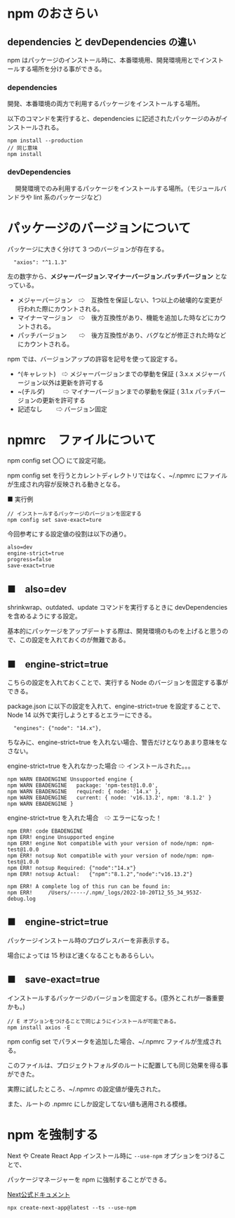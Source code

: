 # npm のおさらい
## dependencies と devDependencies の違い
npm はパッケージのインストール時に、本番環境用、開発環境用とでインストールする場所を分ける事ができる。

### dependencies

開発、本番環境の両方で利用するパッケージをインストールする場所。

以下のコマンドを実行すると、dependencies に記述されたパッケージのみがインストールされる。
```
npm install --production
// 同じ意味
npm install
```
### devDependencies
　
開発環境でのみ利用するパッケージをインストールする場所。（モジュールバンドラや lint 系のパッケージなど）

# パッケージのバージョンについて
パッケージに大きく分けて 3 つのバージョンが存在する。
```
  "axios": "^1.1.3"
```
左の数字から、**メジャーバージョン.マイナーバージョン.バッチバージョン** となっている。
- メジャーバージョン　⇨　互換性を保証しない、1つ以上の破壊的な変更が行われた際にカウントされる。
- マイナーマージョン　⇨　後方互換性があり、機能を追加した時などにカウントされる。
- パッチバージョン　　⇨　後方互換性があり、バグなどが修正された時などにカウントされる。

npm では、バージョンアップの許容を記号を使って設定する。

- ^(キャレット)　⇨ メジャーバージョンまでの挙動を保証 ( 3.x.x メジャーバージョン以外は更新を許可する
- ~(チルダ)　　　⇨ マイナーバージョンまでの挙動を保証 ( 3.1.x パッチバージョンの更新を許可する
- 記述なし   　　⇨ バージョン固定

# npmrc　ファイルについて
npm config set 〇〇 にて設定可能。

npm config set を行うとカレントディレクトリではなく、~/.npmrc にファイルが生成され内容が反映される動きとなる。

■ 実行例
```
// インストールするパッケージのバージョンを固定する  
npm config set save-exact=ture
```

今回参考にする設定値の役割は以下の通り。
```
also=dev
engine-strict=true
progress=false
save-exact=true
```

## ■　also=dev
shrinkwrap、outdated、update コマンドを実行するときに devDependencies を含めるようにする設定。

基本的にパッケージをアップデートする際は、開発環境のものを上げると思うので、この設定を入れておくのが無難である。
## ■　engine-strict=true
こちらの設定を入れておくことで、実行する Node のバージョンを固定する事ができる。

package.json に以下の設定を入れて、engine-strict=true を設定することで、Node 14 以外で実行しようとするとエラーにできる。
```
  "engines": {"node": "14.x"},
```
ちなみに、engine-strict=true を入れない場合、警告だけとなりあまり意味をなさない。

engine-strict=true を入れなかった場合 ⇨ インストールされた。。。
```
npm WARN EBADENGINE Unsupported engine {
npm WARN EBADENGINE   package: 'npm-test@1.0.0',
npm WARN EBADENGINE   required: { node: '14.x' },
npm WARN EBADENGINE   current: { node: 'v16.13.2', npm: '8.1.2' }
npm WARN EBADENGINE }
```

engine-strict=true を入れた場合　⇨ エラーになった！
```
npm ERR! code EBADENGINE
npm ERR! engine Unsupported engine
npm ERR! engine Not compatible with your version of node/npm: npm-test@1.0.0
npm ERR! notsup Not compatible with your version of node/npm: npm-test@1.0.0
npm ERR! notsup Required: {"node":"14.x"}
npm ERR! notsup Actual:   {"npm":"8.1.2","node":"v16.13.2"}

npm ERR! A complete log of this run can be found in:
npm ERR!     /Users/-----/.npm/_logs/2022-10-20T12_55_34_953Z-debug.log
```
## ■　engine-strict=true
パッケージインストール時のプログレスバーを非表示する。

場合によっては 15 秒ほど速くなることもあるらしい。
## ■　save-exact=true
インストールするパッケージのバージョンを固定する。(意外とこれが一番重要かも。)

```
// E オプションをつけることで同じようにインストールが可能である。
npm install axios -E
```

npm config set でパラメータを追加した場合、~/.npmrc ファイルが生成される。

このファイルは、プロジェクトフォルダのルートに配置しても同じ効果を得る事ができた。

実際に試したところ、~/.npmrc の設定値が優先された。

また、ルートの .npmrc にしか設定してない値も適用される模様。

# npm を強制する
Next や Create React App インストール時に ```--use-npm``` オプションをつけることで、

パッケージマネージャーを npm に強制することができる。

[Next公式ドキュメント](https://nextjs.org/docs/api-reference/create-next-app)
```
npx create-next-app@latest --ts --use-npm
```


